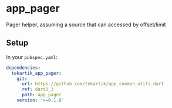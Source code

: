 # app_pager

Pager helper, assuming a source that can accessed by offset/limit

## Setup

In your `pubspec.yaml`:

```yaml
dependencies:
  tekartik_app_pager:
    git:
      url: https://github.com/tekartik/app_common_utils.dart
      ref: dart2_3
      path: app_pager
    version: '>=0.1.0'
```
